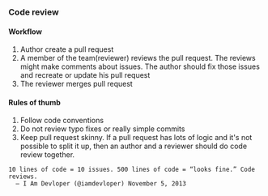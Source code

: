 ### Code review

#### Workflow
1. Author create a pull request
2. A member of the team(reviewer) reviews the pull request. The reviews might make comments about issues. The author should fix those issues and recreate or update his pull request
3. The reviewer merges pull request

#### Rules of thumb

1. Follow code conventions
2. Do not review typo fixes or really simple commits
3. Keep pull request skinny.
    If a pull request has lots of logic and it's not possible to split it up, then an author and a reviewer should do code review together.
```
10 lines of code = 10 issues. 500 lines of code = “looks fine.” Code reviews.
  — I Am Devloper (@iamdevloper) November 5, 2013
```
